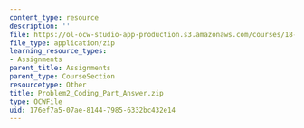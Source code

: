 ```yaml
---
content_type: resource
description: ''
file: https://ol-ocw-studio-app-production.s3.amazonaws.com/courses/18-085-computational-science-and-engineering-i-summer-2020/176ef7a507ae814479856332bc432e14_Problem2_Coding_Part_Answer.zip
file_type: application/zip
learning_resource_types:
- Assignments
parent_title: Assignments
parent_type: CourseSection
resourcetype: Other
title: Problem2_Coding_Part_Answer.zip
type: OCWFile
uid: 176ef7a5-07ae-8144-7985-6332bc432e14
---
```

